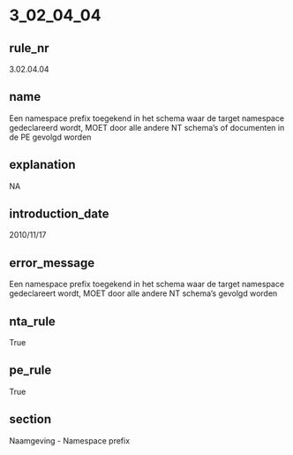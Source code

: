 # 3_02_04_04

## rule_nr
3.02.04.04

## name
Een namespace prefix toegekend in het schema waar de target namespace gedeclareerd wordt, MOET door alle andere NT schema’s of documenten in de PE gevolgd worden

## explanation
NA

## introduction_date
2010/11/17

## error_message
Een namespace prefix toegekend in het schema waar de target namespace gedeclareert wordt, MOET door alle andere NT schema’s gevolgd worden

## nta_rule
True

## pe_rule
True

## section
Naamgeving - Namespace prefix


